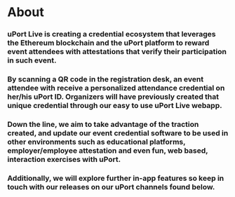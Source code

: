 # About

### uPort Live is creating a credential ecosystem that leverages the Ethereum blockchain and the uPort platform to reward event attendees with attestations that verify their participation in such event.

### By scanning a QR code in the registration desk, an event attendee with receive a personalized attendance credential on her/his uPort ID. Organizers will have previously created that unique credential through our easy to use uPort Live webapp.

### Down the line, we aim to take advantage of the traction created, and update our event credential software to be used in other environments such as educational platforms, employer/employee attestation and even fun, web based, interaction exercises with uPort.

### Additionally, we will explore further in-app features so keep in touch with our releases on our uPort channels found below.
